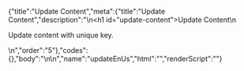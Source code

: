 {"title":"Update Content","meta":{"title":"Update Content","description":"\n<h1 id=\"update-content\">Update Content</h1>\n<p>Update content with unique key.</p>\n","order":"5"},"codes":{},"body":"\n\n","name":"updateEnUs","html":"","renderScript":"<script>(function(){})()</script>"}